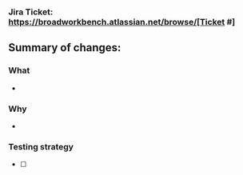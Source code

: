### Jira Ticket: https://broadworkbench.atlassian.net/browse/[Ticket #]

<!-- ### Dependencies --->
<!-- Include any dependent tickets and describe the relationship. Include any relevant Jira tickets. --->

## Summary of changes:
<!--Please give an abridged version of the ticket description here and/or fill out the following fields.-->

### What
- 

### Why
- 

### Testing strategy
- [ ] <!-- Test case 1 -->

<!-- ### Visual Aids -->
<!-- https://support.apple.com/guide/quicktime-player/record-your-screen-qtp97b08e666/mac --> 
